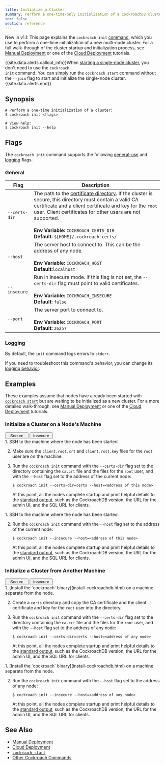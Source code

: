 ```yaml
---
title: Initialize a Cluster
summary: Perform a one-time-only initialization of a CockroachDB cluster.
toc: false
section: reference
---
```


<span class="version-tag">New in v1.1:</span> This page explains the `cockroach init` [command](cockroach-commands.html), which you use to perform a one-time initialization of a new multi-node cluster. For a full walk-through of the cluster startup and initialization process, see [Manual Deployment](manual-deployment.html) or one of the [Cloud Deployment](cloud-deployment.html) tutorials.

{{site.data.alerts.callout_info}}When <a href="start-a-node.html#start-a-single-node-cluster">starting a single-node cluster</a>, you don't need to use the <code>cockroach init</code> command. You can simply run the <code>cockroach start</code> command without the <code>--join</code> flag to start and initialize the single-node cluster.{{site.data.alerts.end}}

<div id="toc"></div>

## Synopsis

~~~ shell
# Perform a one-time initialization of a cluster:
$ cockroach init <flags>

# View help:
$ cockroach init --help
~~~

## Flags

The `cockroach init` command supports the following [general-use](#general) and [logging](#logging) flags.

### General

Flag | Description
-----|-----------
`--certs-dir` | The path to the [certificate directory](create-security-certificates.html). If the cluster is secure, this directory must contain a valid CA certificate and a client certificate and key for the `root` user. Client certificates for other users are not supported.<br><br>**Env Variable:** `COCKROACH_CERTS_DIR`<br>**Default:** `${HOME}/.cockroach-certs/`
`--host` | The server host to connect to. This can be the address of any node. <br><br>**Env Variable:** `COCKROACH_HOST`<br>**Default:**`localhost`
`--insecure` | Run in insecure mode. If this flag is not set, the `--certs-dir` flag must point to valid certificates.<br><br>**Env Variable:** `COCKROACH_INSECURE`<br>**Default:** `false`
`--port` | The server port to connect to. <br><br>**Env Variable:** `COCKROACH_PORT`<br>**Default:** `26257`

### Logging

By default, the `init` command logs errors to `stderr`.

If you need to troubleshoot this command's behavior, you can change its [logging behavior](debug-and-error-logs.html).

## Examples

These examples assume that nodes have already been started with [`cockroach start`](start-a-node.html) but are waiting to be initialized as a new cluster. For a more detailed walk-through, see [Manual Deployment](manual-deployment.html) or one of the [Cloud Deployment](cloud-deployment.html) tutorials.

### Initialize a Cluster on a Node's Machine

<div class="filters clearfix">
  <button style="width: 15%" class="filter-button" data-scope="secure">Secure</button>
  <button style="width: 15%" class="filter-button" data-scope="insecure">Insecure</button>
</div>

<div class="filter-content" markdown="1" data-scope="secure">
1. SSH to the machine where the node has been started.

2. Make sure the `client.root.crt` and `client.root.key` files for the `root` user are on the machine.

3. Run the `cockroach init` command with the `--certs-dir` flag set to the directory containing the `ca.crt` file and the files for the `root` user, and with the `--host` flag set to the address of the current node:

    ~~~ shell
    $ cockroach init --certs-dir=certs --host=<address of this node>
    ~~~

    At this point, all the nodes complete startup and print helpful details to the [standard output](start-a-node.html#standard-output), such as the CockroachDB version, the URL for the admin UI, and the SQL URL for clients.
</div>

<div class="filter-content" markdown="1" data-scope="insecure">
1. SSH to the machine where the node has been started.

2. Run the `cockroach init` command with the `--host` flag set to the address of the current node:

    ~~~ shell
    $ cockroach init --insecure --host=<address of this node>
    ~~~

    At this point, all the nodes complete startup and print helpful details to the [standard output](start-a-node.html#standard-output), such as the CockroachDB version, the URL for the admin UI, and the SQL URL for clients.
</div>

### Initialize a Cluster from Another Machine

<div class="filters clearfix">
  <button style="width: 15%" class="filter-button" data-scope="secure">Secure</button>
  <button style="width: 15%" class="filter-button" data-scope="insecure">Insecure</button>
</div>

<div class="filter-content" markdown="1" data-scope="secure">
1. [Install the `cockroach` binary](install-cockroachdb.html) on a machine separate from the node.

2. Create a `certs` directory and copy the CA certificate and the client certificate and key for the `root` user into the directory.

3. Run the `cockroach init` command with the `--certs-dir` flag set to the directory containing the `ca.crt` file and the files for the `root` user, and with the `--host` flag set to the address of any node:

    ~~~ shell
    $ cockroach init --certs-dir=certs --host=<address of any node>
    ~~~

    At this point, all the nodes complete startup and print helpful details to the [standard output](start-a-node.html#standard-output), such as the CockroachDB version, the URL for the admin UI, and the SQL URL for clients.
</div>

<div class="filter-content" markdown="1" data-scope="insecure">
1. [Install the `cockroach` binary](install-cockroachdb.html) on a machine separate from the node.

2. Run the `cockroach init` command with the `--host` flag set to the address of any node:

    ~~~ shell
    $ cockroach init --insecure --host=<address of any node>
    ~~~

    At this point, all the nodes complete startup and print helpful details to the [standard output](start-a-node.html#standard-output), such as the CockroachDB version, the URL for the admin UI, and the SQL URL for clients.
</div>

## See Also

- [Manual Deployment](manual-deployment.html)
- [Cloud Deployment](cloud-deployment.html)
- [`cockroach start`](start-a-node.html)
- [Other Cockroach Commands](cockroach-commands.html)
